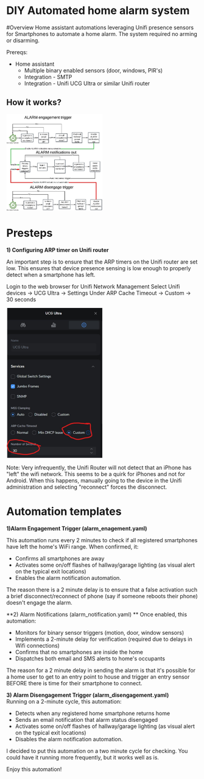 # DIY Automated home alarm system

#Overview
Home assistant automations leveraging Unifi presence sensors for Smartphones to automate a home alarm.
The system required no arming or disarming. 

Prereqs:
* Home assistant 
	* Multiple binary enabled sensors (door, windows, PIR's)
	* Integration - SMTP   
	* Integration - Unifi UCG Ultra or similar Unifi router

## How it works?

<img src="https://github.com/8BitVino/homealarm/blob/main/alarmflowdiagram.jpg" alt="Flow diagram" style="width: 50%; height: auto;">

# Presteps 
**1) Configuring ARP timer on Unifi router**

An important step is to ensure that the ARP timers on the Unifi router are set low. This ensures that device presence sensing is low enough to properly detect when a smartphone has left.

Login to the web browser for Unifi Network Management
Select Unifi devices -> UCG Ultra -> Settings
Under ARP Cache Timeout -> Custom -> 30 seconds

<img src="https://github.com/8BitVino/homealarm/blob/main/alarmunifisettings.jpg" alt="Unifi ARP settings" style="width: 50%; height: auto;">

Note:  Very infrequently, the Unifi Router will not detect that an iPhone has "left" the wifi network. This seems to be a quirk for iPhones and not for Android. When this happens, manually going to the device in the Unifi administration and selecting "reconnect" forces the disconnect.


# Automation templates  
**1)Alarm Engagement Trigger (alarm_enagement.yaml)**

This automation runs every 2 minutes to check if all registered smartphones have left the home's WiFi range. When confirmed, it:

- Confirms all smartphones are away
- Activates some on/off flashes of hallway/garage lighting (as visual alert on the typical exit locations)
- Enables the alarm notification automation.

The reason there is a 2 minute delay is to ensure that a false activation such a brief disconnect/reconnect of phone (say if someone reboots their phone) doesn't engage the alarm.


**2) Alarm Notifications (alarm_notification.yaml) **
Once enabled, this automation:

- Monitors for binary sensor triggers (motion, door, window sensors)
- Implements a 2-minute delay for verification (required due to delays in Wifi connections)
- Confirms that no smartphones are inside the home
- Dispatches both email and SMS alerts to home's occupants

The reason for a 2 minute delay in sending the alarm is that it's possible for a home user to get to an entry point to house and trigger an entry sensor BEFORE there is time for their smartphone to connect.

**3) Alarm Disengagement Trigger (alarm_disengagement.yaml)**  
Running on a 2-minute cycle, this automation:

- Detects when any registered home smartphone returns home
- Sends an  email notification that alarm status disengaged
-  Activates some on/off flashes of hallway/garage lighting (as visual alert on the typical exit locations)
- Disables the alarm notification automation.

I decided to put this automation on a two minute cycle for checking. You could have it running more frequently, but it works well as is.

Enjoy this automation!
